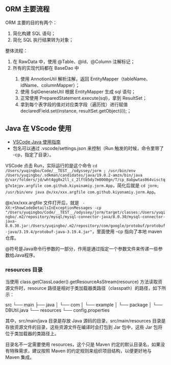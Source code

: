 ## ORM 主要流程

 ORM 主要的目的有两个：
 1. 简化构建 SQL 语句；
 2. 简化 SQL 执行结果转为对象；

整体流程：
 1. 在 RawData 中，使用 @Table、@Id、@Column 注解标记；
 2. 所有的实现代码都在 BaseDao<T> 中
    1. 使用 AnnotionUtil 解析注解，返回 EntityMapper（tableName、idName、columnMapper）；
    2. 使用 SqlGenerateUtil 根据 EntityMapper 生成 sql 语句；
    3. 正常使用 PreparedStatement.execute(sql)，拿到 ResultSet；
    4. 拿到每个表字段的值对对应类字段（遍历找）进行赋值 declaredField.set(instance, resultSet.getObject(i));；

## Java 在 VScode 使用

- [VSCode Java 使用指南](https://www.infoq.cn/article/wsak-nm2zhk65ydrudgj)
- 包名可以通过 .vscode/settings.json 来控制（Run 触发的时候，命令里带了 -cp，指定了目录）。

VSCode 点击 Run，实际运行的是这个命令 `cd /Users/yuqingbo/Code/__TEST__/odyssey/jorm ; /usr/bin/env /Users/yuqingbo/.sdkman/candidates/java/19.0.2-amzn/bin/java @/var/folders/jd/wht4gg0x2ll_c_2lftb5dy7m0000gn/T/cp_8abpwtas064visctqg7o1ejpv.argfile com.github.kiyoinamiy.jorm.App`，简化后就是 `cd jorm; /usr/bin/env java @x/xx/xxx.argfile com.github.kiyonamiy.jorm.App`。

@x/xx/xxx.argfile 文件打开后，就是 ` -XX:+ShowCodeDetailsInExceptionMessages -cp "/Users/yuqingbo/Code/__TEST__/odyssey/jorm/target/classes:/Users/yuqingbo/.m2/repository/mysql/mysql-connector-java/8.0.30/mysql-connector-java-8.0.30.jar:/Users/yuqingbo/.m2/repository/com/google/protobuf/protobuf-java/3.19.4/protobuf-java-3.19.4.jar"`，里面使用 -cp 指向了本地 maven 仓库。

@符号是Java命令行参数的一部分，作用是通过指定一个参数文件来传递一些参数给Java程序。

### resources 目录

当使用 class.getClassLoader().getResourceAsStream(resource) 方法读取资源文件时，resource 路径是相对于类加载器类路径（classpath）的路径，如下所示：

src
└── main
    ├── java
    │   └── com
    │       └── example
    │           └── package
    │               └── DBUtil.java
    └── resources
        └── config.properties

其中，src/main/java 目录是存放 Java 源码的目录，src/main/resources 目录是存放资源文件的目录，这些资源文件在编译时会打包到 Jar 包中，这些 Jar 包将位于类加载器的类路径上。

目录名不一定需要使用 resources，这个只是 Maven 约定的默认目录名，如果没有特殊需求，建议按照 Maven 的约定规则来组织项目结构，以便更好地与 Maven 集成。
